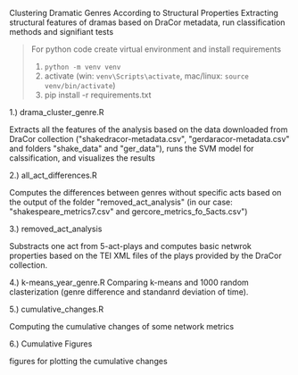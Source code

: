 Clustering Dramatic Genres According to Structural Properties
Extracting structural features of dramas based on DraCor metadata, run classification methods and signifiant tests

> For python code create virtual environment and install requirements
> 1) `python -m venv venv`
> 2) activate (win: `venv\Scripts\activate`, mac/linux: `source venv/bin/activate`)
> 3) pip install -r requirements.txt


1.) drama_cluster_genre.R

Extracts all the features of the analysis based on the data downloaded from DraCor collection 
("shakedracor-metadata.csv", "gerdaracor-metadata.csv" and folders "shake_data" and "ger_data"), 
runs the SVM model for calssification, and visualizes the results

2.) all_act_differences.R

Computes the differences between genres without specific acts based on the output of the folder "removed_act_analysis" 
(in our case: "shakespeare_metrics7.csv" and gercore_metrics_fo_5acts.csv")

3.) removed_act_analysis

Substracts one act from 5-act-plays and computes basic netwrok properties based on the TEI XML files of the plays provided by the DraCor collection.

4.) k-means_year_genre.R
Comparing k-means and 1000 random clasterization (genre difference and standanrd deviation of time).

5.) cumulative_changes.R

Computing the cumulative changes of some network metrics 

6.) Cumulative Figures

figures for plotting the cumulative changes

